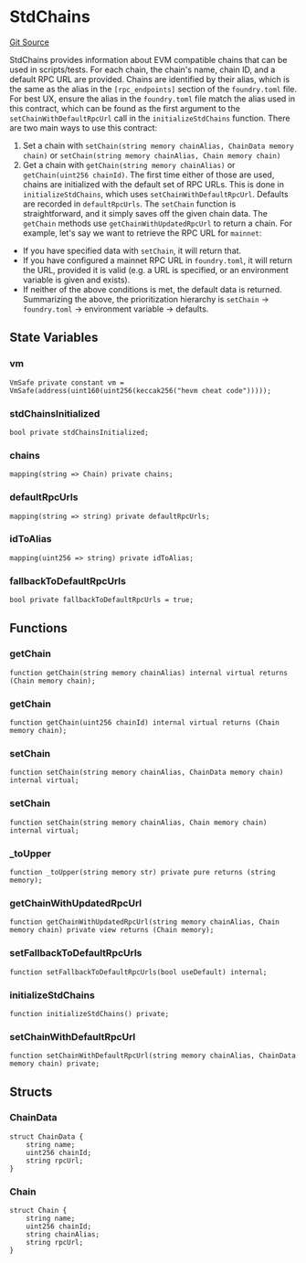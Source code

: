 # StdChains
[Git Source](https://github.com/dustinstacy/boncurs/blob/8dd3d6e20d7e085dbf2dccdde2c14001616467cf/lib/forge-std/src/StdChains.sol)

StdChains provides information about EVM compatible chains that can be used in scripts/tests.
For each chain, the chain's name, chain ID, and a default RPC URL are provided. Chains are
identified by their alias, which is the same as the alias in the `[rpc_endpoints]` section of
the `foundry.toml` file. For best UX, ensure the alias in the `foundry.toml` file match the
alias used in this contract, which can be found as the first argument to the
`setChainWithDefaultRpcUrl` call in the `initializeStdChains` function.
There are two main ways to use this contract:
1. Set a chain with `setChain(string memory chainAlias, ChainData memory chain)` or
`setChain(string memory chainAlias, Chain memory chain)`
2. Get a chain with `getChain(string memory chainAlias)` or `getChain(uint256 chainId)`.
The first time either of those are used, chains are initialized with the default set of RPC URLs.
This is done in `initializeStdChains`, which uses `setChainWithDefaultRpcUrl`. Defaults are recorded in
`defaultRpcUrls`.
The `setChain` function is straightforward, and it simply saves off the given chain data.
The `getChain` methods use `getChainWithUpdatedRpcUrl` to return a chain. For example, let's say
we want to retrieve the RPC URL for `mainnet`:
- If you have specified data with `setChain`, it will return that.
- If you have configured a mainnet RPC URL in `foundry.toml`, it will return the URL, provided it
is valid (e.g. a URL is specified, or an environment variable is given and exists).
- If neither of the above conditions is met, the default data is returned.
Summarizing the above, the prioritization hierarchy is `setChain` -> `foundry.toml` -> environment variable -> defaults.


## State Variables
### vm

```solidity
VmSafe private constant vm = VmSafe(address(uint160(uint256(keccak256("hevm cheat code")))));
```


### stdChainsInitialized

```solidity
bool private stdChainsInitialized;
```


### chains

```solidity
mapping(string => Chain) private chains;
```


### defaultRpcUrls

```solidity
mapping(string => string) private defaultRpcUrls;
```


### idToAlias

```solidity
mapping(uint256 => string) private idToAlias;
```


### fallbackToDefaultRpcUrls

```solidity
bool private fallbackToDefaultRpcUrls = true;
```


## Functions
### getChain


```solidity
function getChain(string memory chainAlias) internal virtual returns (Chain memory chain);
```

### getChain


```solidity
function getChain(uint256 chainId) internal virtual returns (Chain memory chain);
```

### setChain


```solidity
function setChain(string memory chainAlias, ChainData memory chain) internal virtual;
```

### setChain


```solidity
function setChain(string memory chainAlias, Chain memory chain) internal virtual;
```

### _toUpper


```solidity
function _toUpper(string memory str) private pure returns (string memory);
```

### getChainWithUpdatedRpcUrl


```solidity
function getChainWithUpdatedRpcUrl(string memory chainAlias, Chain memory chain) private view returns (Chain memory);
```

### setFallbackToDefaultRpcUrls


```solidity
function setFallbackToDefaultRpcUrls(bool useDefault) internal;
```

### initializeStdChains


```solidity
function initializeStdChains() private;
```

### setChainWithDefaultRpcUrl


```solidity
function setChainWithDefaultRpcUrl(string memory chainAlias, ChainData memory chain) private;
```

## Structs
### ChainData

```solidity
struct ChainData {
    string name;
    uint256 chainId;
    string rpcUrl;
}
```

### Chain

```solidity
struct Chain {
    string name;
    uint256 chainId;
    string chainAlias;
    string rpcUrl;
}
```

